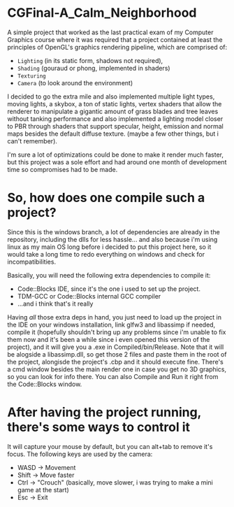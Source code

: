 # CGFinal-A_Calm_Neighborhood

A simple project that worked as the last practical exam of my Computer Graphics course 
where it was required that a project contained at least the principles of OpenGL's graphics rendering pipeline,
which are comprised of: 
* `Lighting` (in its static form, shadows not required),
* `Shading` (gouraud or phong, implemented in shaders)
* `Texturing`
* `Camera` (to look around the environment)

 
I decided to go the extra mile and also implemented multiple light types,
moving lights, a skybox, a ton of static lights, vertex shaders that allow
the renderer to manipulate a gigantic amount of grass blades and tree leaves
without tanking performance and also implemented a lighting model closer to PBR
through shaders that support specular, height, emission and normal maps besides
the default diffuse texture. (maybe a few other things, but i can't remember).


I'm sure a lot of optimizations could be done to make it render much faster,
but this project was a sole effort and had around one month of development time
so compromises had to be made.

# So, how does one compile such a project?

Since this is the windows branch, a lot of dependencies are already in the repository, including the dlls for less hassle... and also because i'm using linux as my main OS long before i decided to put this project here, so it would take a long time to redo everything on windows and check for incompatibilities.

Basically, you will need the following extra dependencies to compile it: 

* Code::Blocks IDE, since it's the one i used to set up the project.
* TDM-GCC or Code::Blocks internal GCC compiler 
* ...and i think that's it really


Having *all* those extra deps in hand, you just need to load up the project in the IDE on your windows installation, link glfw3 and libassimp if needed, compile it (hopefully shouldn't bring up any problems since i'm unable to fix them now and it's been a while since i even opened this version of the project), and it will give you a .exe in Compiled/bin/Release. Note that it will be alogside a libassimp.dll, so get those 2 files and paste them in the root of the project, alongisde the project's .cbp and it should execute fine. There's a cmd window besides the main render one in case you get no 3D graphics, so you can look for info there. You can also Compile and Run it right from the Code::Blocks window.

# After having the project running, there's some ways to control it

It will capture your mouse by default, but you can alt+tab to remove it's focus. The following keys are used by the camera:

* WASD -> Movement
* Shift -> Move faster
* Ctrl -> "Crouch" (basically, move slower, i was trying to make a mini game at the start)
* Esc -> Exit
